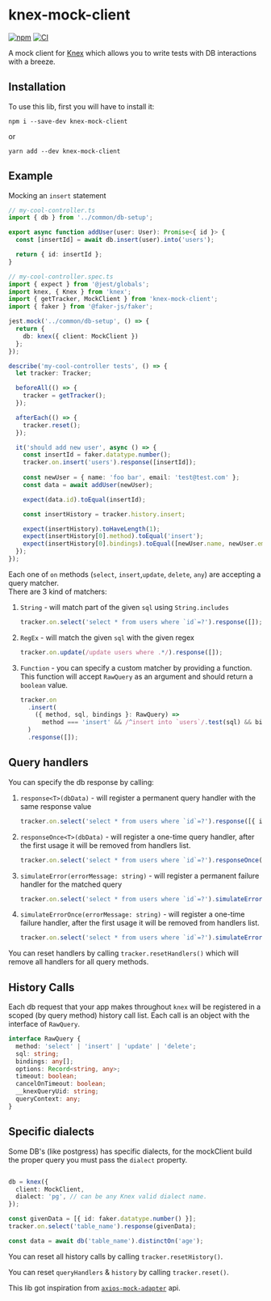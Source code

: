# knex-mock-client

[![npm](https://img.shields.io/npm/v/knex-mock-client.svg)](https://www.npmjs.com/package/knex-mock-client)
[![CI](https://github.com/felixmosh/knex-mock-client/actions/workflows/main.yml/badge.svg)](https://github.com/felixmosh/knex-mock-client/actions/workflows/main.yml)

A mock client for [Knex](https://github.com/knex/knex) which allows you to write tests with DB
interactions with a breeze.

## Installation

To use this lib, first you will have to install it:

```
npm i --save-dev knex-mock-client
```

or

```
yarn add --dev knex-mock-client
```

## Example

Mocking an `insert` statement

```ts
// my-cool-controller.ts
import { db } from '../common/db-setup';

export async function addUser(user: User): Promise<{ id }> {
  const [insertId] = await db.insert(user).into('users');

  return { id: insertId };
}
```

```ts
// my-cool-controller.spec.ts
import { expect } from '@jest/globals';
import knex, { Knex } from 'knex';
import { getTracker, MockClient } from 'knex-mock-client';
import { faker } from '@faker-js/faker';

jest.mock('../common/db-setup', () => {
  return {
    db: knex({ client: MockClient })
  };
});

describe('my-cool-controller tests', () => {
  let tracker: Tracker;

  beforeAll(() => {
    tracker = getTracker();
  });

  afterEach(() => {
    tracker.reset();
  });

  it('should add new user', async () => {
    const insertId = faker.datatype.number();
    tracker.on.insert('users').response([insertId]);
    
    const newUser = { name: 'foo bar', email: 'test@test.com' };
    const data = await addUser(newUser);

    expect(data.id).toEqual(insertId);

    const insertHistory = tracker.history.insert;

    expect(insertHistory).toHaveLength(1);
    expect(insertHistory[0].method).toEqual('insert');
    expect(insertHistory[0].bindings).toEqual([newUser.name, newUser.email]);
  });
});
```

Each one of `on` methods (`select`, `insert`,`update`, `delete`, `any`) are accepting a query matcher.
<br>There are 3 kind of matchers:

1. `String` - will match part of the given `sql` using `String.includes`

   ```ts
   tracker.on.select('select * from users where `id`=?').response([]);
   ```

2. `RegEx` - will match the given `sql` with the given regex
   ```ts
   tracker.on.update(/update users where .*/).response([]);
   ```
3. `Function` - you can specify a custom matcher by providing a function.
   <br/>This function will accept `RawQuery` as an argument and should return a `boolean` value.
   ```ts
   tracker.on
     .insert(
       ({ method, sql, bindings }: RawQuery) =>
         method === 'insert' && /^insert into `users`/.test(sql) && bindings.includes('secret-token')
     )
     .response([]);
   ```

## Query handlers

You can specify the db response by calling:

1. `response<T>(dbData)` - will register a permanent query handler with the same response value

   ```ts
   tracker.on.select('select * from users where `id`=?').response([{ id: 1, name: 'foo' }]);
   ```

2. `responseOnce<T>(dbData)` - will register a one-time query handler, after the first usage it will
   be removed from handlers list.
   ```ts
   tracker.on.select('select * from users where `id`=?').responseOnce([{ id: 1, name: 'foo' }]);
   ```
3. `simulateError(errorMessage: string)` - will register a permanent failure handler for the matched
   query
   ```ts
   tracker.on.select('select * from users where `id`=?').simulateError('Connection lost');
   ```
4. `simulateErrorOnce(errorMessage: string)` - will register a one-time failure handler, after the
   first usage it will be removed from handlers list.
   ```ts
   tracker.on.select('select * from users where `id`=?').simulateErrorOnce('Connection lost');
   ```

You can reset handlers by calling `tracker.resetHandlers()` which will remove all handlers for all
query methods.

## History Calls

Each db request that your app makes throughout `knex` will be registered in a scoped (by query
method) history call list. Each call is an object with the interface of `RawQuery`.

```ts
interface RawQuery {
  method: 'select' | 'insert' | 'update' | 'delete';
  sql: string;
  bindings: any[];
  options: Record<string, any>;
  timeout: boolean;
  cancelOnTimeout: boolean;
  __knexQueryUid: string;
  queryContext: any;
}
```

## Specific dialects

Some DB's (like postgress) has specific dialects, for the mockClient build the proper query you must pass the `dialect` property.

```ts

db = knex({
  client: MockClient,
  dialect: 'pg', // can be any Knex valid dialect name.
});

const givenData = [{ id: faker.datatype.number() }];
tracker.on.select('table_name').response(givenData);

const data = await db('table_name').distinctOn('age');
```

You can reset all history calls by calling `tracker.resetHistory()`.

You can reset `queryHandlers` & `history` by calling `tracker.reset()`.

This lib got inspiration from [`axios-mock-adapter`](https://github.com/ctimmerm/axios-mock-adapter)
api️.
